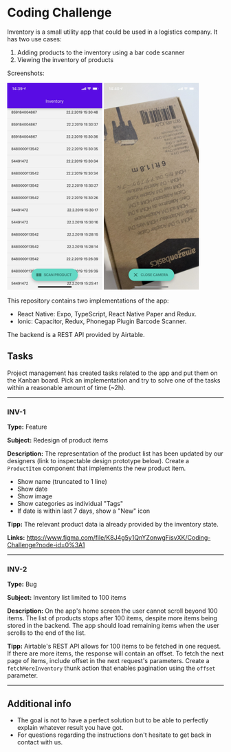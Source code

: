# Coding Challenge

Inventory is a small utility app that could be used in a logistics company. It has two use cases:

1. Adding products to the inventory using a bar code scanner 
2. Viewing the inventory of products  

Screenshots: 

<img src="./HomeScreen.jpg" height=480>
<img src="./CameraScreen.jpg" height=480>


This repository contains two implementations of the app: 

* React Native: Expo, TypeScript, React Native Paper and Redux. 
* Ionic: Capacitor, Redux, Phonegap Plugin Barcode Scanner.

The backend is a REST API provided by Airtable.


## Tasks

Project management has created tasks related to the app and put them on the Kanban board. Pick an implementation and try to solve one of the tasks within a reasonable amount of time (~2h).


---

### INV-1

**Type:** Feature

**Subject:** Redesign of product items 

**Description:** The representation of the product list has been updated by our designers (link to inspectable design prototype below). Create a `ProductItem` component that implements the new product item. 

- Show name (truncated to 1 line)
- Show date
- Show image
- Show categories as individual "Tags" 
- If date is within last 7 days, show a "New" icon 

**Tipp:** 
The relevant product data ia already provided by the inventory state. 

**Links:** 
https://www.figma.com/file/K8J4g5y1QnYZonwgFisvXK/Coding-Challenge?node-id=0%3A1

---

### INV-2

**Type:** Bug

**Subject:** Inventory list limited to 100 items

**Description:** On the app's home screen the user cannot scroll beyond 100 items. The list of products stops after 100 items, despite more items being stored in the backend. The app should load remaining items when the user scrolls to the end of the list.

**Tipp:** 
Airtable's REST API allows for 100 items to be fetched in one request. If there are more items, the response will contain an offset. To fetch the next page of items, include offset in the next request's parameters. Create a `fetchMoreInventory` thunk action that enables pagination using the `offset` parameter.


---

## Additional info

- The goal is not to have a perfect solution but to be able to perfectly explain whatever result you have got.
- For questions regarding the instructions don't hesitate to get back in contact with us.

